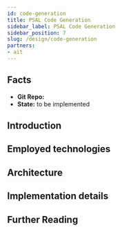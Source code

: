 ```yaml
---
id: code-generation
title: PSAL Code Generation
sidebar_label: PSAL Code Generation
sidebar_position: 7
slug: /design/code-generation
partners:
- ait
---
```


## Facts

- **Git Repo:**
- **State:** to be implemented

## Introduction

## Employed technologies

## Architecture

## Implementation details

## Further Reading
